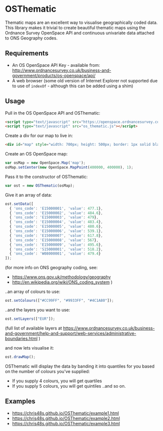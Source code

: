 OSThematic
==========

Thematic maps are an excellent way to visualise geographically coded data. This library makes it trivial to create beautiful thematic maps using the Ordnance Survey OpenSpace API and continuous univariate data attached to ONS Geography codes.

Requirements
------------
* An OS OpenSpace API Key - available from: http://www.ordnancesurvey.co.uk/business-and-government/products/os-openspace/api/
* A web browser (some old version of Internet Explorer not supported due to use of `indexOf` - although this can be added using a shim)

Usage
-----
Pull in the OS OpenSpace API and OSThematic:

```html
<script type="text/javascript" src="https://openspace.ordnancesurvey.co.uk/osmapapi/openspace.js?key=---YOUR-API-KEY-HERE---"></script>
<script type="text/javascript" src="os_thematic.js"></script>
```

Create a div for our map to live in:

```html
<div id="map" style="width: 700px; height: 500px; border: 1px solid black;"></div>
```

Create an OS OpenSpace map:

```js
var osMap = new OpenSpace.Map('map');
osMap.setCenter(new OpenSpace.MapPoint(400000, 400000), 1);
```

Pass it to the constructor of OSThematic:

```js
var ost = new OSThematic(osMap);
```

Give it an array of data:

```js
ost.setData([
  { 'ons_code': 'E15000001', 'value': 477.1},
  { 'ons_code': 'E15000002', 'value': 484.6},
  { 'ons_code': 'E15000003', 'value': 479},
  { 'ons_code': 'E15000004', 'value': 483.4},
  { 'ons_code': 'E15000005', 'value': 480.6},
  { 'ons_code': 'E15000006', 'value': 539.1},
  { 'ons_code': 'E15000007', 'value': 617.8},
  { 'ons_code': 'E15000008', 'value': 567},
  { 'ons_code': 'E15000009', 'value': 495.6},
  { 'ons_code': 'S15000001', 'value': 518.2},
  { 'ons_code': 'W08000001', 'value': 479.4}
]);
```
(for more info on ONS geography coding, see:

* https://www.ons.gov.uk/methodology/geography
* http://en.wikipedia.org/wiki/ONS_coding_system )

..an array of colours to use:

```js
ost.setColours(["#CC99FF", "#9933FF", "#4C1A80"]);
```

..and the layers you want to use:

```js
ost.setLayers(["EUR"]);
```

(full list of available layers at https://www.ordnancesurvey.co.uk/business-and-government/help-and-support/web-services/administrative-boundaries.html )

and now lets visualise it:

```js
ost.drawMap();
```

OSThematic will display the data by banding it into quantiles for you based on the number of colours you've supplied:

* If you supply 4 colours, you will get quartiles
* If you supply 5 colours, you will get quintiles ..and so on.

Examples
-----

* https://chris48s.github.io/OSThematic/example1.html
* https://chris48s.github.io/OSThematic/example2.html
* https://chris48s.github.io/OSThematic/example3.html
